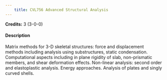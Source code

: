```yaml
---
    title: CVL756 Advanced Structural Analysis
---
```

**Credits:** 3 (3-0-0)



#### Description 
Matrix methods for 3-D skeletal structures: force and displacement methods including analysis using substructures, static condensation. Computational aspects including in plane rigidity of slab, non-prismatic members, and shear deformation effects. Non-linear analysis: second order and elastoplastic analysis. Energy approaches. Analysis of plates and singly curved shells.